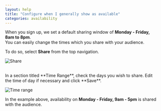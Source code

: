 ```yaml
---
layout: help
title: "Configure when I generally show as available"
categories: availability
---
```


When you sign up, we set a default sharing window of **Monday - Friday, 8am to 8pm**.
<br>
You can easily change the times which you share with your audience.

To do so, select **Share** from the top navigation.

![Share](https://imgur.com/Qhzho2h.png)

<br>
In a section titled **Time Range**, check the days you wish to share.
Edit the time of day if necessary and click **Save**.

![Time range](https://imgur.com/GPu5hgw.png)

In the example above, availability on **Monday - Friday, 9am - 5pm** is shared with the audience.
